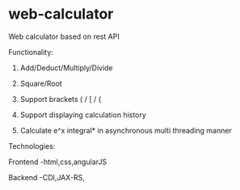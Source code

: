web-calculator
================
Web calculator  based on rest API

Functionality:

1) Add/Deduct/Multiply/Divide

2) Square/Root

3) Support brackets ( / [ / {

4) Support displaying calculation history

5) Calculate e^x integral* in asynchronous multi threading manner


Technologies:

Frontend
-html,css,angularJS

Backend
-CDI,JAX-RS,